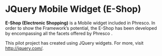 JQuery Mobile Widget (E-Shop)
==========================

<b>E-Shop (Electronic Shopping)</b> is a Mobile widget included in Phresco. In order to show  the Framework’s potential,
the E-Shop has been developed by encompassing all the facets offered by Phresco .  

This pilot project has created using JQuery widgets. For more, visit http://jquery.com/.   